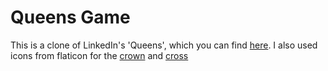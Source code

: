 # Queens Game

This is a clone of LinkedIn's 'Queens', which you can find [here](https://www.linkedin.com/games/queens/).
I also used icons from flaticon for the [crown](https://www.flaticon.com/free-icons/crown) and [cross](https://www.flaticon.com/free-icons/wrong)
